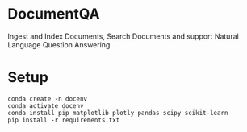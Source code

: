 # DocumentQA
Ingest and Index Documents, Search Documents and support Natural Language Question Answering

# Setup
```
conda create -n docenv
conda activate docenv
conda install pip matplotlib plotly pandas scipy scikit-learn
pip install -r requirements.txt
```
